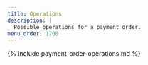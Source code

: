 ```yaml
---
title: Operations
description: |
  Possible operations for a payment order.
menu_order: 1700
---
```


{% include payment-order-operations.md %}
